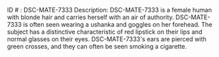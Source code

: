ID # : DSC-MATE-7333
Description: DSC-MATE-7333 is a female human with blonde hair and carries herself with an air of authority. DSC-MATE-7333 is often seen wearing a ushanka and goggles on her forehead. The subject has a distinctive characteristic of red lipstick on their lips and normal glasses on their eyes. DSC-MATE-7333's ears are pierced with green crosses, and they can often be seen smoking a cigarette.
